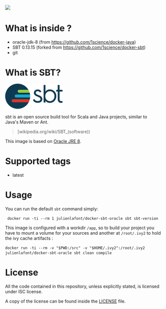 [![](https://badge.imagelayers.io/julienlafont/docker-sbt-oracle.svg)](https://imagelayers.io/?images=julienlafont/docker-sbt-oracle:latest 'Get your own badge on imagelayers.io')

# What is inside ?

 - oracle-jdk-8 (from https://github.com/1science/docker-java)
 - SBT 0.13.15 (forked from https://github.com/1science/docker-sbt)
 - git
 
# What is SBT?

![logo](https://raw.githubusercontent.com/1science/docker-sbt/latest/logo.png)

sbt is an open source build tool for Scala and Java projects, similar to Java's Maven or Ant.

> [wikipedia.org/wiki/SBT_(software))

This image is based on [Oracle JRE 8](https://github.com/1science/docker-java/tree/oracle-jre-8).

# Supported tags

 - latest

# Usage

You can run the default `sbt` command simply:

```
 docker run -ti --rm 1 julienlafont/docker-sbt-oracle sbt sbt-version 
```

This image is configured with a workdir `/app`, so to build your project you have to mount a volume for your sources and another at `/root/.ivy2` to hold the ivy cache artifacts :

```
docker run -ti --rm -v "$PWD:/src" -v "$HOME/.ivy2":/root/.ivy2 julienlafont/docker-sbt-oracle sbt clean compile
```


# License

All the code contained in this repository, unless explicitly stated, is
licensed under ISC license.

A copy of the license can be found inside the [LICENSE](LICENSE) file.
